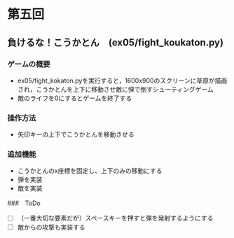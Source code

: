 # 第五回
## 負けるな！こうかとん　(ex05/fight_koukaton.py)
### ゲームの概要
- ex05/fight_kokaton.pyを実行すると，1600x900のスクリーンに草原が描画され，こうかとんを上下に移動させ敵に弾で倒すシューティングゲーム
- 敵のライフを0にするとゲームを終了する

### 操作方法
- 矢印キーの上下でこうかとんを移動させる

### 追加機能
- こうかとんのx座標を固定し、上下のみの移動にする
- 弾を実装
- 敵を実装

###　ToDo
- [ ] （一番大切な要素だが）スペースキーを押すと弾を発射するようにする
- [ ] 敵からの攻撃も実装する